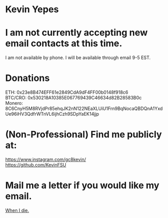 # Kevin Yepes 

# I am not currently accepting new email contacts at this time.
I am not available by phone. I will be available through email 9-5 EST.

# Donations
ETH: 0x23e8B474EFF61e2849CdA9dF4FF00b0148f918c6  
BTC/CRO: 0x530218A10385E067769439C46634d82B28583B0c  
Monero: 8C6CnyH5M8RVjdPr85ehqJK2nN122NEaXLUiU1Frn9BqNocaQBDQnA1YxdUe96iHV3QdfrWTnVL6ijhCzh9SDpYaEK14jjp  

# (Non-Professional) Find me publicly at:
<https://www.instagram.com/gc8kevin/>  
<https://github.com/KevinFSU>  

# Mail me a letter if you would like my email.
[When I die.](will.md "Disambiguation")
